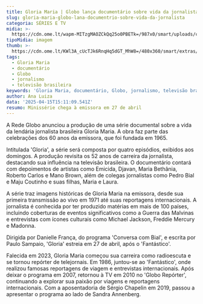 ```yaml
---
title: Gloria Maria | Globo lança documentário sobre vida da jornalista
slug: gloria-maria-globo-lana-documentrio-sobre-vida-da-jornalista
categoria: SÉRIES E TV
midia: >-
  https://cdn.ome.lt/wapm-MITzgMAOZCkQq25o0PBETk=/987x0/smart/uploads/conteudo/fotos/OMELETE_CAPA_-_2025-04-15T113416.968.png
tipoMidia: imagem
thumb: >-
  https://cdn.ome.lt/KWl3A_cUcTJk6RnqHq5dGT_MhW8=/480x360/smart/extras/conteudos/omelete_THUMB_-_2025-04-15T113405.677.png
tags:
  - Gloria Maria
  - documentário
  - Globo
  - jornalismo
  - televisão brasileira
keywords: 'Gloria Maria, documentário, Globo, jornalismo, televisão brasileira'
author: Ana Luiza
data: '2025-04-15T15:11:09.541Z'
resumo: Minissérie chega à emissora em 27 de abril
---
```


A Rede Globo anunciou a produção de uma série documental sobre a vida da lendária jornalista brasileira Gloria Maria. A obra faz parte das celebrações dos 60 anos da emissora, que foi fundada em 1965.

Intitulada 'Gloria', a série será composta por quatro episódios, exibidos aos domingos. A produção revisita os 52 anos de carreira da jornalista, destacando sua influência na televisão brasileira. O documentário contará com depoimentos de artistas como Emicida, Djavan, Maria Bethânia, Roberto Carlos e Mano Brown, além de colegas jornalistas como Pedro Bial e Maju Coutinho e suas filhas, Maria e Laura.

A série traz imagens históricas de Gloria Maria na emissora, desde sua primeira transmissão ao vivo em 1971 até suas reportagens internacionais. A jornalista é conhecida por ter produzido matérias em mais de 100 países, incluindo coberturas de eventos significativos como a Guerra das Malvinas e entrevistas com ícones culturais como Michael Jackson, Freddie Mercury e Madonna.

Dirigida por Danielle França, do programa 'Conversa com Bial', e escrita por Paulo Sampaio, 'Gloria' estreia em 27 de abril, após o 'Fantástico'.

Falecida em 2023, Gloria Maria começou sua carreira como radioescuta e se tornou repórter de telejornais. Em 1986, juntou-se ao 'Fantástico', onde realizou famosas reportagens de viagem e entrevistas internacionais. Após deixar o programa em 2007, retornou à TV em 2010 no 'Globo Repórter', continuando a explorar sua paixão por viagens e reportagens internacionais. Com a aposentadoria de Sérgio Chapelin em 2019, passou a apresentar o programa ao lado de Sandra Annenberg.
